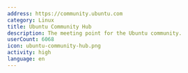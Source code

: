 ```yaml
---
address: https://community.ubuntu.com
category: Linux
title: Ubuntu Community Hub
description: The meeting point for the Ubuntu community.
userCount: 6068
icon: ubuntu-community-hub.png
activity: high
language: en
---
```

